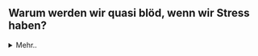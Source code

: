 ## Warum werden wir quasi blöd, wenn wir Stress haben?

<details>
   <summary>Mehr..</summary>
Unser Gehirn hat einen eingebauten Schutzmechanismus, der greift, sobald unser System unter zu viel Stress steht:
Der präfrontale Cortex schaltet quasi ab und überlässt unserem Fight-Flight-Freeze System die Kontrolle.

Das sympathische Nervensystem versetzt den Körper in Alarmbereitschaft durch Erhöhung des Blutdrucks, Verstärkung des Stoffwechsels und der Nutzung von Kohlenhydraten, damit das Gehirn und die Muskeln schnellstmöglich versorgt werden.
Adrenalin und Noradrenalin werden ausgeschüttet.

Von der Amygdala ausgehend wird zunächst vom Hypothalamus ein Botenstoff freigesetzt, der die Hirnanhangdrüse veranlasst, einen weiteren Neurotransmitter auszuschütten, der über die Blutbahn zur Nebenniere gelangt.
Zusätzlich schüttet die Nebenniere außerdem das Stresshormon Cortisol aus.

Da das frontoparietale Netzwerk entscheidend für unsere Fähigkeit ist, unser Verhalten zielorientiert zu koordinieren, steht bei der "Abschaltung" des Netzwerkes bzw. der Priorisierung des Alarmsystems genau diese Fähigkeit nicht zur Verfügung. Wir können also keine auf sorgfältiger Überlegung basierenden Entscheidungen treffen, unsere Logik ist sozusagen auf Eis gelegt solange der Überlebensmodus greift.

Dieser Mechanismus ist sehr nützlich und lebenswichtig, wenn wir einer echten Bedrohung gegenüberstehen, die wir bekämpfen müssen, vor der wir flüchten, oder uns zumindest tot stellen können. Bei Stressoren jedoch, die unser heutiger Alltag so oft für uns bereit hält - Meetingmarathons, ständige Erreichbarkeit, Konflikte und Arbeit ohne gehirngerechte Pausen - wird dieser Mechansimus ständig aktiviert und wir werden entscheidungsunfähig und reagieren nur noch anstatt in eine überlegte Reaktion zu gehen. Wir werden quasi dumm unter Dauerstress.
</details>

